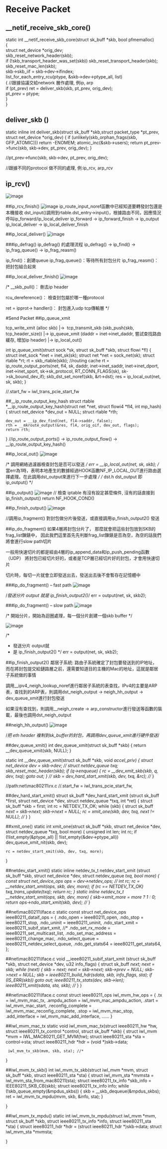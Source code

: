 # Receive Packet
## __netif_receive_skb_core()

static int __netif_receive_skb_core(struct sk_buff *skb, bool pfmemalloc)  
{  
&#9;struct net_device *orig_dev;  
&#9;skb_reset_network_header(skb);  
&#9;if (!skb_transport_header_was_set(skb))
&#9;&#9;skb_reset_transport_header(skb);  
&#9;skb_reset_mac_len(skb);  
&#9;skb->skb_iif = skb->dev->ifindex;  
&#9;list_for_each_entry_rcu(ptype, &skb->dev->ptype_all, list)  
&#9;{	//跟據協議交給network 層作處理, 例ip, arp  
&#9;&#9;if (pt_prev)	ret = deliver_skb(skb, pt_prev, orig_dev);  
&#9;&#9;pt_prev = ptype;  
&#9;}  
}  

## deliver_skb ()

static inline int deliver_skb(struct sk_buff *skb,struct packet_type *pt_prev,			      struct net_device *orig_dev)
{
	if (unlikely(skb_orphan_frags(skb, GFP_ATOMIC)))
	return -ENOMEM;
	atomic_inc(&skb->users);
	return pt_prev->func(skb, skb->dev, pt_prev, orig_dev);
}

//pt_prev->func(skb, skb->dev, pt_prev, orig_dev);

//跟據不同的protocol 做不同的處理, 例:ip_rcv, arp_rcv


## ip_rcv()
![image](https://github.com/MKHEYHEYHEY/linux_network_trace_code/blob/master/ip_network/pic/0_ip_rcv.png)

##ip_rcv_finish()
![image](https://github.com/MKHEYHEYHEY/linux_network_trace_code/blob/master/ip_network/pic/1_ip_rcv_finish.png)
ip_route_input_noref函數中已經知道要轉發封包還是本機接收
dst_input()調用到rtable.dst_entry->input()，根據路由不同，因應情況呼叫ip_forward/ip_local_deliver
	ip_forward -> ip_forward_finish -> ip_output
	ip_local_deliver -> ip_local_deliver_finish

##ip_local_deliver()
![image](https://github.com/MKHEYHEYHEY/linux_network_trace_code/blob/master/ip_network/pic/2_ip_local_deliver.png)

###ip_defrag()
ip_defrag() 的處理流程
ip_defrag() -> ip_find() -> ip_frag_queue() -> ip_frag_reasm() 

ip_find()：創建queue
ip_frag_queue()：等待所有封包分片
ip_frag_reasm()：把封包組合起來

##ip_local_deliver_finish()
![image](https://github.com/MKHEYHEYHEY/linux_network_trace_code/blob/master/ip_network/pic/3_ip_local_deliver_finish.png)

/*
__skb_pull()：
刪去ip header

rcu_dereference()：
檢查封包屬於哪一種protocol

ret = ipprot-> handler()：
封包進入udp tcp傳輸層
*/

#Send Packet
##ip_queue_xmit

tcp_write_xmit (alloc skb) 
|->  tcp_transmit_skb (skb_push(skb, tcp_header_size))
      |-> ip_queue_xmit (daddr = inet->inet_daddr, 嘗試查找路由緩存, 增加ip header)
	|-> ip_local_out()

int ip_queue_xmit(struct sock *sk, struct sk_buff *skb, struct flowi *fl)
{
	struct inet_sock *inet = inet_sk(sk);
	struct net *net = sock_net(sk);	struct rtable *rt;
	rt = skb_rtable(skb);				//routing cache
	rt = ip_route_output_ports(net, fl4, sk,
				   daddr, inet->inet_saddr,
				   inet->inet_dport,
				   inet->inet_sport,
				   sk->sk_protocol,
				   RT_CONN_FLAGS(sk),
				   sk->sk_bound_dev_if);
	 skb_dst_set_noref(skb, &rt->dst);
	 res = ip_local_out(net, sk, skb);
}

//.start_fw = iwl_trans_pcie_start_fw

##__ip_route_output_key_hash
struct rtable *__ip_route_output_key_hash(struct net *net, struct flowi4 *fl4,
					  int mp_hash)
{
	struct net_device *dev_out = NULL;
	struct rtable *rth;

	dev_out = __ip_dev_find(net, fl4->saddr, false);
	rth = __mkroute_output(&res, fl4, orig_oif, dev_out, flags);
	return rth;

}
//ip_route_output_ports() -> ip_route_output_flow() -> __ip_route_output_key_hash() 

##ip_local_out()
![image](https://github.com/MKHEYHEYHEY/linux_network_trace_code/blob/master/ip_network/pic/4_ip_local_out.png)

/* 調用網絡過濾器檢查封包是否可以發送 */ 
err = __ip_local_out(net, sk, skb);
/* 當err為1時，表明本地產生的數據經過HOOK函數NF_IP_LOCAL_OUT進行路由選擇處理。在此調用dst_output來進行下一步處理 */ 
/* dst.h dst_output 即 ip_output() */ 

##ip_output()
![image](https://github.com/MKHEYHEYHEY/linux_network_trace_code/blob/master/ip_network/pic/5_ip_output.png)
// 檢查 iptable 有沒有設定甚麼條件, 沒有的話直接到 ip_finish_output() 
return NF_HOOK_COND()

##ip_finish_output()
![image](https://github.com/MKHEYHEYHEY/linux_network_trace_code/blob/master/ip_network/pic/6_ip_finish_output.png)

//調用ip_fragment() 對封包做分片後發送，或直接調用ip_finish_output2() 發送

##ip_do_fragment()
如果4層將封包分片了， 那麼就會把這些封包放到SKB的frag_list鍊錶中， 因此我們這里首先先判斷frag_list鍊錶是否為空，為空的話我們將會進行slow path切片

一般用快速切片的都是經由4層的ip_append_data和ip_push_pending函數（UDP） 將封包已經切片好的，或者是TCP層已經切片好的封包，才會用快速切片

切片時，每切一片就會立即發送出去，發送出去後不會暫存在記憶體中

###ip_do_fragment() – fast path
![image](https://github.com/MKHEYHEYHEY/linux_network_trace_code/blob/master/ip_network/pic/7_ip_do_fragment.png)

/*發送分片 output 就是 ip_finish_output2()*/ 
err = output(net, sk, skb2);

###ip_do_fragment() – slow path
![image](https://github.com/MKHEYHEYHEY/linux_network_trace_code/blob/master/ip_network/pic/8_ip_do_fragment-slow%20path.png)

/* 開始分片，開始為迴圈處理，每一個分片創建一個skb buffer */

![image](https://github.com/MKHEYHEYHEY/linux_network_trace_code/blob/master/ip_network/pic/9_ip_do_fragment-slow%20path2.png)

/*
* 發送分片 output就
* 是 ip_finish_output2()
*/ 
err = output(net, sk, skb2);

##ip_finish_output2()
鄰居子系統: 路由子系統確定了封包要發送到的IP地址， 而在將封包提交給鏈路層之前，還需要知道目的主機的Mac的地址，這就是鄰居子系統做的事情

調用__ipv4_neigh_lookup_noref進行鄰居子系統的表查找，IPv4的主要是ARP表，查找到的ARP表，則調用dst_neigh_output -> neigh_hh_output -> dev_queue_xmit進行封包發送
 
如果沒有查找到，則調用__neigh_create -> arp_constructor進行發送等函數的裝載，最後也調用dst_neigh_output

##neigh_hh_output()
![image](https://github.com/MKHEYHEYHEY/linux_network_trace_code/blob/master/ip_network/pic/10_neigh_hh_output.png)

/*把 eth header 複制到sk_buffer的封包，再調用dev_queue_xmit進行硬件發送*/

##dev_queue_xmit()
int dev_queue_xmit(struct sk_buff *skb)
{	return __dev_queue_xmit(skb, NULL);	}

static int __dev_queue_xmit(struct sk_buff *skb, void *accel_priv)
{
	struct net_device *dev = skb->dev;	//*
	struct netdev_queue *txq;
	skb_reset_mac_header(skb);
	if (q->enqueue) 
	{	rc = __dev_xmit_skb(skb, q, dev, txq);	goto out;	}	//*
	skb = dev_hard_start_xmit(skb, dev, txq, &rc);	//*
}

//path:net\mac80211\rx.c
//.start_fw = iwl_trans_pcie_start_fw,

##dev_hard_start_xmit()
struct sk_buff *dev_hard_start_xmit
			(struct sk_buff *first, struct net_device *dev,
			 struct netdev_queue *txq, int *ret)
{
	struct sk_buff *skb = first;
	int rc = NETDEV_TX_OK;
	while (skb) 
	{
		struct sk_buff *next = skb->next;
		skb->next = NULL;
		rc = xmit_one(skb, dev, txq, next != NULL);	//*
	}
}

##xmit_one()
static int xmit_one(struct sk_buff *skb, struct net_device *dev,
		    struct netdev_queue *txq, bool more)
{
	unsigned int len;
	int rc;
	if (!list_empty(&ptype_all) || !list_empty(&dev->ptype_all))
		dev_queue_xmit_nit(skb, dev);

	rc = netdev_start_xmit(skb, dev, txq, more);
}

##netdev_start_xmit()
static inline netdev_tx_t netdev_start_xmit (struct sk_buff *skb, 
	struct net_device *dev, struct netdev_queue *txq, bool more)
{
	const struct net_device_ops *ops = dev->netdev_ops;	//*
	int rc;
	rc = __netdev_start_xmit(ops, skb, dev, more);
	if (rc == NETDEV_TX_OK)
		txq_trans_update(txq);
	return rc;
}
static inline netdev_tx_t __netdev_start_xmit(ops, skb, dev, more)
{
	skb->xmit_more = more ? 1 : 0;
	return ops->ndo_start_xmit(skb, dev);	//*
}

##net\mac80211\Iface.c
static const struct net_device_ops ieee80211_dataif_ops = {
	.ndo_open		= ieee80211_open,
	.ndo_stop		= ieee80211_stop,
	.ndo_uninit		= ieee80211_uninit,
	.ndo_start_xmit		= ieee80211_subif_start_xmit,	//*
	.ndo_set_rx_mode	= ieee80211_set_multicast_list,
	.ndo_set_mac_address 	= ieee80211_change_mac,
	.ndo_select_queue	= ieee80211_netdev_select_queue,
	.ndo_get_stats64	= ieee80211_get_stats64,
};

##net\mac80211\Iface.c
void __ieee80211_subif_start_xmit
	(struct sk_buff *skb, struct net_device *dev, u32 info_flags)
{
	struct sk_buff *next;
	next = skb;
	while (next) {
		skb = next;
		next = skb->next;
		skb->prev = NULL;
		skb->next = NULL;
		skb = ieee80211_build_hdr(sdata, skb, info_flags, sta);
		if (IS_ERR(skb))	goto out;
		ieee80211_tx_stats(dev, skb->len);
		ieee80211_xmit(sdata, sta, skb);	//*
	}
}

##net\mac80211\Iface.c
const struct ieee80211_ops iwl_mvm_hw_ops = 
{
	.tx = iwl_mvm_mac_tx,
	.ampdu_action = iwl_mvm_mac_ampdu_action,
	.start = iwl_mvm_mac_start,
	.reconfig_complete = iwl_mvm_mac_reconfig_complete,
	.stop = iwl_mvm_mac_stop,
	.add_interface = iwl_mvm_mac_add_interface,
	......
}

##iwl_mvm_mac_tx
static void iwl_mvm_mac_tx(struct ieee80211_hw *hw,
			   struct ieee80211_tx_control *control,
			   struct sk_buff *skb)
{ 
	struct iwl_mvm *mvm = IWL_MAC80211_GET_MVM(hw);
	struct ieee80211_sta *sta = control->sta;
	 struct ieee80211_hdr *hdr = (void *)skb->data;
	
	 iwl_mvm_tx_skb(mvm, skb, sta);	//*
}

##iwl_mvm_tx_skb()
int iwl_mvm_tx_skb(struct iwl_mvm *mvm, struct sk_buff *skb,
		   struct ieee80211_sta *sta)
{
	struct iwl_mvm_sta *mvmsta = iwl_mvm_sta_from_mac80211(sta);
	struct ieee80211_tx_info *skb_info = IEEE80211_SKB_CB(skb);
	struct ieee80211_tx_info info;
	while (!skb_queue_empty(&mpdus_skbs)) 
	{
		skb = __skb_dequeue(&mpdus_skbs);
		ret = iwl_mvm_tx_mpdu(mvm, skb, &info, sta);
	}
	
}

##iwl_mvm_tx_mpdu()
static int iwl_mvm_tx_mpdu(struct iwl_mvm *mvm, struct sk_buff *skb,
			   struct ieee80211_tx_info *info,
			   struct ieee80211_sta *sta)
{
	struct ieee80211_hdr *hdr = (struct ieee80211_hdr *)skb->data;
	struct iwl_mvm_sta *mvmsta;
		
}
